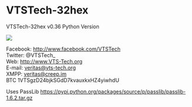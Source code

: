 # VTSTech-32hex
VTSTech-32hex v0.36 Python Version

<img src="http://i.gyazo.com/289fb2d3b7cc096dffe304a99d1026c1.png">

Facebook: http://www.facebook.com/VTSTech      
Twitter: @VTSTech_                  
Web: http://www.VTS-Tech.org               
E-mail: veritas@vts-tech.org        
XMPP: veritas@creep.im              
BTC 1VTSgzD24bjkSGdD7kvauxkxHZ4yiwhdU

Uses PassLib https://pypi.python.org/packages/source/p/passlib/passlib-1.6.2.tar.gz
